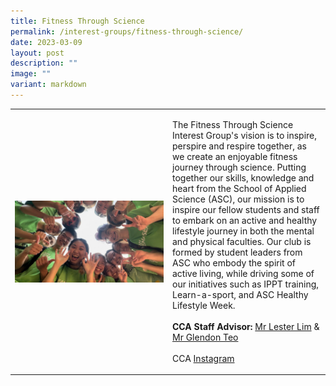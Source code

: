 ```yaml
---
title: Fitness Through Science
permalink: /interest-groups/fitness-through-science/
date: 2023-03-09
layout: post
description: ""
image: ""
variant: markdown
---
```

<div>
    <table>
        <tbody><tr>
            <td style="width:50%"><img src="/images/Interest Groups/FITS.jpg" style="display:block;margin-left:auto;margin-right:auto;" alt="Entrepreneurship Group"></td>
            <td>
                <p>
                    The Fitness Through Science Interest Group's vision is to inspire, perspire and respire together, as we create an enjoyable fitness journey through science. Putting together our skills, knowledge and heart from the School of Applied Science (ASC), our mission is to inspire our fellow students and staff to embark on an active and healthy lifestyle journey in both the mental and physical faculties. Our club is formed by student leaders from ASC who embody the spirit of active living, while driving some of our initiatives such as IPPT training, Learn-a-sport, and ASC Healthy Lifestyle Week.<br>
									<br>
                    <b>CCA Staff Advisor:</b> <a href="mailto:Lester_LIM@TP.EDU.SG">Mr Lester Lim</a> &amp; <a href="mailto:Glendon_TEO@TP.EDU.SG">Mr Glendon Teo</a><br>
                    <br>
                    CCA <a href="https://www.instagram.com/asc.fits/">Instagram</a>
                </p>
            </td>
        </tr>
    </tbody></table>
</div>